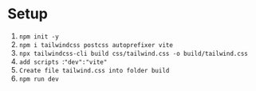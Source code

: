 # Setup

1. `npm init -y`
2. `npm i tailwindcss postcss autoprefixer vite`
3. `npx tailwindcss-cli build css/tailwind.css -o build/tailwind.css`
4. `add scripts `:`"dev":"vite"`
5. `Create file tailwind.css into folder build `
6. `npm run dev`
